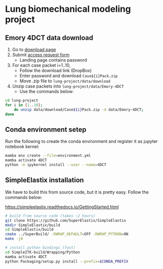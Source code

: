 # Lung biomechanical modeling project

## Emory 4DCT data download

1. Go to [download page](https://med.emory.edu/departments/radiation-oncology/research-laboratories/deformable-image-registration/downloads-and-reference-data/4dct.html)
2. Submit [access request form](https://med.emory.edu/departments/radiation-oncology/research-laboratories/deformable-image-registration/access-request-form.html)
	- Landing page contains password
3. For each case packet i=1..10,
	- Follow the download link (DropBox)
	- Enter password and download `Case${i}Pack.zip`
	- Move .zip file to `lung-project/data/download`
4. Unzip case packets into `lung-project/data/Emory-4DCT`
	- Use the commands below:

```bash
cd lung-project
for i in {1..10};
	do unzip data/download/Case${i}Pack.zip -d data/Emory-4DCT;
done
```
## Conda environment setep

Run the following to create the conda environment and register it as jupyter notebook kernel:

```bash
mamba env create --file=environment.yml
mamba activate 4DCT
python -m ipykernel install --user --name=4DCT
```

## SimpleElastix installation

We have to build this from source code, but it is pretty easy. Follow the commands below:

https://simpleelastix.readthedocs.io/GettingStarted.html

```bash
# build from source code (takes ~2 hours)
git clone https://github.com/SuperElastix/SimpleElastix
mkdir SimpleElastix/build
cd SimpleElastix/build
cmake ../SuperBuild/ -DWRAP_DEFAULT=OFF -DWRAP_PYTHON=ON
make -j8

# install python bindings (fast)
cd SimpleITK-build/Wrapping/Python
mamba activate 4DCT
python Packaging/setup.py install --prefix=$CONDA_PREFIX
```

